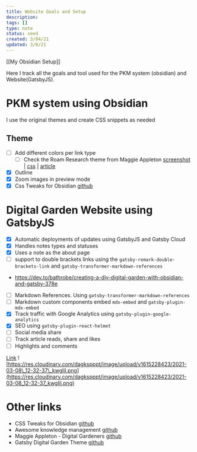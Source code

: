 ```yaml
---
title: Website Goals and Setup
description:
tags: []
type: note
status: seed
created: 3/04/21
updated: 3/8/21
---
```


[[My Obsidian Setup]]

Here I track all the goals and tool used for the PKM system (obsidian) and Website(GatsbyJS).

# PKM system using Obsidian 

I use the original themes and create CSS snippets as needed

## Theme

- [ ] Add different colors per link type
  - [ ] Check the Roam Research theme from Maggie Appleton [screenshot](https://github.com/theianjones/roam-research-themes/blob/master/images/mappletons_screenshot_1.png) | [css](https://github.com/theianjones/roam-research-themes/blob/master/leyendecker.css) | [article](https://maggieappleton.com/paintingroam)
- [x] Outline
- [x] Zoom images in preview mode 
- [x] Css Tweaks for Obsidian [github](https://github.com/kmaasrud/awesome-obsidian#collapsing-sidebar)

#  Digital Garden Website  using GatsbyJS
- [x] Automatic deployments of updates using GatsbyJS and Gatsby Cloud
- [x] Handles notes types and statuses
- [x] Uses a note as the about page
- [ ]  support to double brackets links using the `gatsby-remark-double-brackets-link` and `gatsby-transformer-markdown-references`
  - https://dev.to/bathrobe/creating-a-diy-digital-garden-with-obsidian-and-gatsby-378e
- [ ] Markdown References. Using `gatsby-transformer-markdown-references`
- [ ] Markdown custom components embed `mdx-embed` and `gatsby-plugin-mdx-embed`
- [X] Track traffic with Google Analytics using `gatsby-plugin-google-analytics`
- [x] SEO using `gatsby-plugin-react-helmet`
- [ ] Social media share
- [ ] Track article reads, share and likes
- [ ] Highlights and comments

[Link](https://tomcritchlow.com/2019/02/17/building-digital-garden/) 
![https://res.cloudinary.com/dagkspppt/image/upload/v1615228423/2021-03-08\_12-32-37\_kwglil.png](https://res.cloudinary.com/dagkspppt/image/upload/v1615228423/2021-03-08_12-32-37_kwglil.png)

# Other links

- CSS Tweaks for Obsidian [github](https://github.com/kmaasrud/awesome-obsidian#collapsing-sidebar)
- Awesome knowledge management [github](https://github.com/brettkromkamp/awesome-knowledge-management)
- Maggie Appleton - Digital Gardeners [github](https://github.com/MaggieAppleton/digital-gardeners)
- Gatsby Digital Garden Theme [github](https://github.com/mathieudutour/gatsby-digital-garden/)